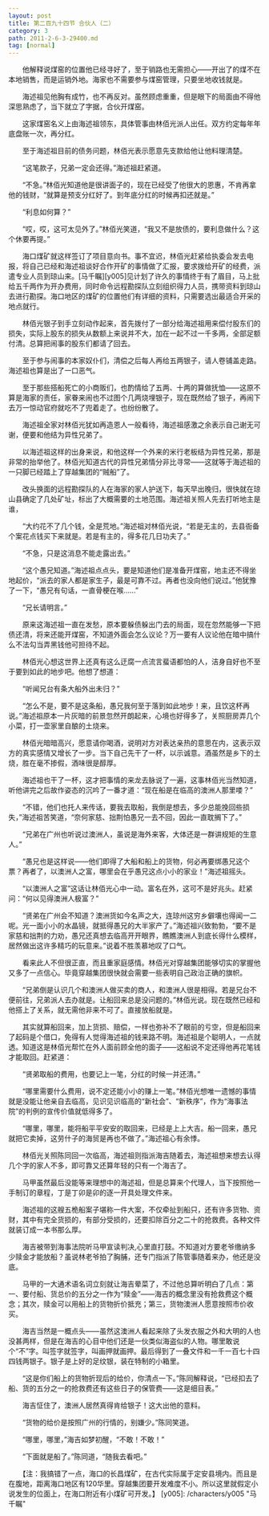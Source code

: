 ```yaml
---
layout: post
title: 第二百九十四节 合伙人（二）
category: 3
path: 2011-2-6-3-29400.md
tag: [normal]
---
```


　　他解释说煤窑的位置他已经寻好了，至于销路也无需担心——开出了的煤不在本地销售，而是运销外地。海家也不需要参与煤窑管理，只要坐地收钱就是。

　　海述祖见他胸有成竹，也不再反对。虽然顾虑重重，但是眼下的局面由不得他深思熟虑了，当下就立了字据，合伙开煤窑。

　　这家煤窑名义上由海述祖领东，具体管事由林佰光派人出任。双方约定每年年底盘账一次，再分红。

　　至于海述祖目前的债务问题，林佰光表示愿意先支款给他让他料理清楚。

　　“这笔款子，兄弟一定会还得。”海述祖赶紧道。

　　“不急。”林佰光知道他是很讲面子的，现在已经受了他很大的恩惠，不肯再拿他的钱财，“就算是预支分红好了。到年底分红的时候再扣还就是。”

　　“利息如何算？”

　　“哎，哎，这可太见外了。”林佰光笑道，“我又不是放债的，要利息做什么？这个休要再提。”

　　海口煤矿就这样签订了项目意向书。事不宜迟，林佰光赶紧给执委会发去电报，将自己已经和海述祖谈好合作开矿的事情做了汇报，要求拨给开矿的经费，派遣专业人员到琼山来。[马千瞩][y005]见计划了许久的事情终于有了眉目，马上批给五千两作为开办费用，同时命令远程勘探队立刻组织得力人员，携带资料到琼山去进行勘探。海口地区的煤矿的位置他们有详细的资料，只需要选出最适合开采的地点就行。

　　林佰光银子到手立刻动作起来，首先拨付了一部分给海述祖用来偿付股东们的损失，实际上股东的损失从数额上来说并不大，加在一起不过一千多两，全部足额付清。总算把闹事的股东们都请了回去。

　　至于参与闹事的本家奴仆们，清偿之后每人再给五两银子，请人卷铺盖走路。海述祖也算是出了一口恶气。

　　至于那些搭船死亡的小商贩们，也酌情给了五两、十两的算做抚恤——这原不算是海家的责任，家眷来闹也不过图个几两烧埋银子，现在既然给了银子，再闹下去万一惊动官府就吃不了兜着走了。也纷纷散了。

　　海述祖全家对林佰光犹如再造恩人一般看待，海述祖感激之余表示自己谢无可谢，便要和他结为异性兄弟了。

　　以海述祖这样的出身来说，和他这样一个外来的米行老板结为异性兄弟，那是非常的抬举他了。林佰光知道古代的异性兄弟情分非比寻常——这就等于海述祖的一只脚已经踏上了穿越集团的“贼船”了。

　　改头换面的远程勘探队的人在海家的家人护送下，每天早出晚归，很快就在琼山县确定了几处矿址，标出了大概需要的土地范围。海述祖关照人先去打听地主是谁，

　　“大约花不了几个钱，全是荒地。”海述祖对林佰光说，“若是无主的，去县衙备个案花点钱买下来就是。若是有主的，得多花几日功夫了。”

　　“不急，只是这消息不能走露出去。”

　　“这个愚兄知道。”海述祖点点头，要是知道他们是准备开煤窑，地主还不得坐地起价，“派去的家人都是家生子，最是可靠不过。再者也没向他们说过。”他犹豫了一下，“愚兄有句话，一直骨梗在喉……”

　　“兄长请明言。”

　　原来这海述祖一直在发愁，原本要躲债躲出门去的局面，现在忽然能够一下把债还清，将来还能开煤窑，不知道外面会怎么议论？万一要有人议论他在暗中搞什么不法勾当弄黑钱他可担待不起。

　　林佰光心想这世界上还真有这么迂腐一点流言蜚语都怕的人，洁身自好也不至于要到如此的地步吧。他想了想道：

　　“听闻兄台有条大船外出未归？”

　　“怎么不是，要不是这条船，愚兄我何至于落到如此地步！来，且饮这杯再说。”海述祖原本一片灰暗的前景忽然开朗起来，心境也好得多了，关照厨房弄几个小菜，打一壶家里自酿的土烧来。

　　林佰光暗暗高兴，愿意请你喝酒，说明对方对表达亲热的意思在内，这表示双方的真实感情又增长了一步。当下自己先干了一杯，以示诚意。酒虽然是乡下的土烧，胜在毫不掺假，酒味很是醇厚。

　　海述祖也干了一杯，这才把事情的来龙去脉说了一遍，这事林佰光当然知道，听他讲完之后故作姿态的沉吟了一番才道：“现在船是在临高的澳洲人那里喽？”

　　“不错，他们也托人来传话，要我去取船，我倒是想去，多少总能挽回些损失，”海述祖苦笑道，“奈何家慈、拙荆怕愚兄一去不回，因此一直耽搁下了。”

　　“兄弟在广州也听说过澳洲人，虽说是海外来客，大体还是一群讲规矩的生意人。”

　　“愚兄也是这样说——他们即得了大船和船上的货物，何必再要绑愚兄这个票？再者了，以澳洲人之富，哪里会在乎愚兄这点小小的家业！”海述祖摇头。

　　“以澳洲人之富”这话让林佰光心中一动。富名在外，这可不是好兆头。赶紧问：“何以见得澳洲人极富？”

　　“贤弟在广州会不知道？澳洲货如今名声之大，连琼州这穷乡僻壤也得闻一二呢。光一面小小的水晶镜，就抵得愚兄的大半家产了。”海述祖兴致勃勃，“要不是家慈和拙荆的力劝，愚兄还真想去临高开开眼界，瞧瞧澳洲人到底长得什么模样，居然做出这许多精巧的玩意来。”说着不胜羡慕地叹了口气。

　　看来此人不但很正直，而且重家庭感情。林佰光对穿越集团能够切实的掌握他又多了一点信心。毕竟穿越集团很快就会需要一些表明自己政治正确的旗帜。

　　“兄弟倒是认识几个和澳洲人做买卖的商人，和澳洲人很是相得。若是兄台不便前往，兄弟派人去办就是。让船回来总是没问题的。”林佰光说。现在既然已经和他搭上了关系，就无需他非来不可了。直接放船就是。

　　其实就算船回来，加上货损、赔偿，一样也弥补不了眼前的亏空，但是船回来了起码是个借口，免得有人觉得海述祖的钱来路不明。海述祖是个聪明人，一点就透。知道这是林佰光帮忙在外人面前顾全他的面子——这船说不定还得他再花笔钱才能取回。赶紧道：

　　“贤弟取船的费用，也要记上一笔，分红的时候一并还清。”

　　“哪里需要什么费用，说不定还能小小的赚上一笔。”林佰光想唯一遗憾的事情就是没能让他亲自去临高，见识见识临高的“新社会”、“新秩序”，作为“海事法院”的判例的宣传价值就低得多了。

　　“哪里，哪里，能将船平平安安的取回来，已经是上上大吉。船一回来，愚兄就把它卖掉，这劳什子的海贸是再也不做了。”海述祖心有余悸。

　　林佰光关照陈同回一次临高，海述祖则指派海吉随着去，海述祖想来想去认得几个字的家人不多，即可靠又还算年轻的只有一个海吉了。

　　马甲虽然最后没能等来理想中的海述祖，但是总算来个代理人，当下按照他一手制订的章程，丁是丁卯是卯的逐一开具处理文件来。

　　海述祖的这艘五桅船案子堪称一件大案，不仅牵扯到船只，还有许多货物、资财，其中有完全货损的，有部分受损的，还要扣除百分之二十的抢救费。各种文件就装订成一本书那么厚。

　　海吉被带到海事法院听马甲宣读判决,心里直打鼓。不知道对方要老爷缴纳多少赎金才能放船？虽说林老爷拍了胸脯，还专门指派了陈管事随着来办，他还是没底。

　　马甲的一大通术语名词立刻就让海吉晕菜了，不过他总算听明白了几点：第一、要付船、货总价的五分之一作为“赎金”——海吉的概念里没有抢救费这个概念；其次，赎金可以用船上的货物折价抵充；第三，货物澳洲人愿意按照市价收买。

　　海吉当然是一概点头——虽然这澳洲人看起来除了头发衣服之外和大明的人也没甚两样，但是在海吉的心目中他们还是一伙类似海盗似的人物。哪里敢说个“不”字。叫签字就签字，叫画押就画押。最后得到了一叠文件和一千一百七十四四钱两银子。银子是上好的足纹银，装在特制的小箱里。

　　“这是你们船上的货物折现后的给价，你清点一下。”陈同解释说，“已经扣去了船、货的五分之一的抢救费还有这些日子的保管费——这是细目表。”

　　海吉怔住了，澳洲人居然真得肯给银子！这大出他的意料。

　　“货物的给价是按照广州的行情的，别嫌少。”陈同笑道。

　　“哪里，哪里，”海吉如梦初醒，“不敢！不敢！”

　　“下面就是船了。”陈同道，“随我去看吧。”

　　【注：我搞错了一点，海口的长昌煤矿，在古代实际属于定安县境内。而且是在腹地，距离海口地区有120华里。穿越集团要开发难度不小。所以这里就假定小说发生的位面上，在海口附近有小煤矿可开发。】
[y005]: /characters/y005 "马千瞩"
